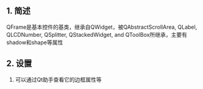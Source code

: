 ## 1. 简述
QFrame是基本控件的基类，继承自QWidget，被QAbstractScrollArea, QLabel, QLCDNumber, QSplitter, QStackedWidget, and QToolBox所继承，主要有shadow和shape等属性

## 2. 设置
1. 可以通过Qt助手查看它的边框属性等